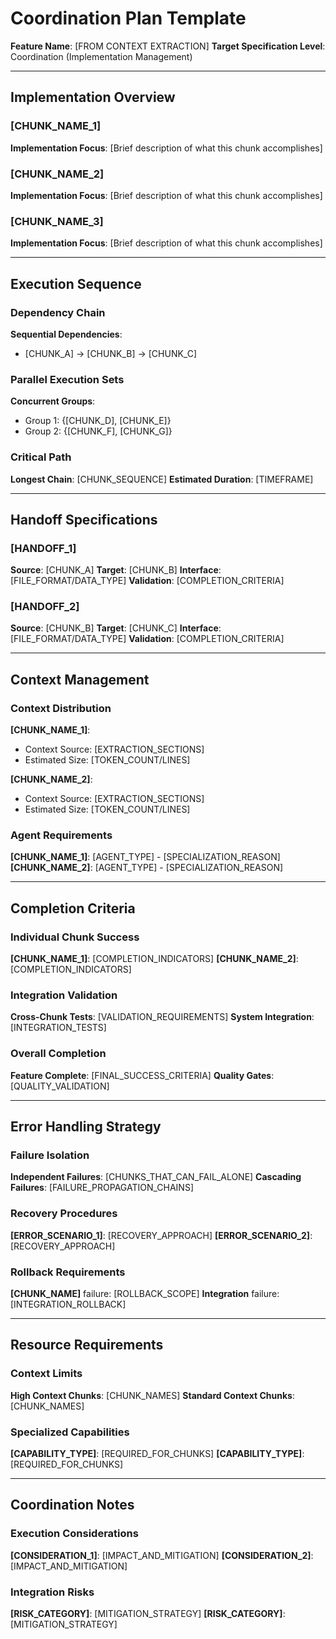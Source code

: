 # Coordination Plan Template

**Feature Name**: [FROM CONTEXT EXTRACTION]
**Target Specification Level**: Coordination (Implementation Management)

---

## Implementation Overview

### [CHUNK_NAME_1]
**Implementation Focus**: [Brief description of what this chunk accomplishes]

### [CHUNK_NAME_2] 
**Implementation Focus**: [Brief description of what this chunk accomplishes]

### [CHUNK_NAME_3]
**Implementation Focus**: [Brief description of what this chunk accomplishes]

---

## Execution Sequence

### Dependency Chain
**Sequential Dependencies**:
- [CHUNK_A] → [CHUNK_B] → [CHUNK_C]

### Parallel Execution Sets
**Concurrent Groups**:
- Group 1: {[CHUNK_D], [CHUNK_E]}
- Group 2: {[CHUNK_F], [CHUNK_G]}

### Critical Path
**Longest Chain**: [CHUNK_SEQUENCE]
**Estimated Duration**: [TIMEFRAME]

---

## Handoff Specifications

### [HANDOFF_1]
**Source**: [CHUNK_A]
**Target**: [CHUNK_B] 
**Interface**: [FILE_FORMAT/DATA_TYPE]
**Validation**: [COMPLETION_CRITERIA]

### [HANDOFF_2]
**Source**: [CHUNK_B]
**Target**: [CHUNK_C]
**Interface**: [FILE_FORMAT/DATA_TYPE] 
**Validation**: [COMPLETION_CRITERIA]

---

## Context Management

### Context Distribution
**[CHUNK_NAME_1]**:
- Context Source: [EXTRACTION_SECTIONS]
- Estimated Size: [TOKEN_COUNT/LINES]

**[CHUNK_NAME_2]**:
- Context Source: [EXTRACTION_SECTIONS] 
- Estimated Size: [TOKEN_COUNT/LINES]

### Agent Requirements
**[CHUNK_NAME_1]**: [AGENT_TYPE] - [SPECIALIZATION_REASON]
**[CHUNK_NAME_2]**: [AGENT_TYPE] - [SPECIALIZATION_REASON]

---

## Completion Criteria

### Individual Chunk Success
**[CHUNK_NAME_1]**: [COMPLETION_INDICATORS]
**[CHUNK_NAME_2]**: [COMPLETION_INDICATORS]

### Integration Validation
**Cross-Chunk Tests**: [VALIDATION_REQUIREMENTS]
**System Integration**: [INTEGRATION_TESTS]

### Overall Completion
**Feature Complete**: [FINAL_SUCCESS_CRITERIA]
**Quality Gates**: [QUALITY_VALIDATION]

---

## Error Handling Strategy

### Failure Isolation
**Independent Failures**: [CHUNKS_THAT_CAN_FAIL_ALONE]
**Cascading Failures**: [FAILURE_PROPAGATION_CHAINS]

### Recovery Procedures
**[ERROR_SCENARIO_1]**: [RECOVERY_APPROACH]
**[ERROR_SCENARIO_2]**: [RECOVERY_APPROACH]

### Rollback Requirements
**[CHUNK_NAME]** failure: [ROLLBACK_SCOPE]
**Integration** failure: [INTEGRATION_ROLLBACK]

---

## Resource Requirements

### Context Limits
**High Context Chunks**: [CHUNK_NAMES]
**Standard Context Chunks**: [CHUNK_NAMES]

### Specialized Capabilities  
**[CAPABILITY_TYPE]**: [REQUIRED_FOR_CHUNKS]
**[CAPABILITY_TYPE]**: [REQUIRED_FOR_CHUNKS]

---

## Coordination Notes

### Execution Considerations
**[CONSIDERATION_1]**: [IMPACT_AND_MITIGATION]
**[CONSIDERATION_2]**: [IMPACT_AND_MITIGATION]

### Integration Risks
**[RISK_CATEGORY]**: [MITIGATION_STRATEGY]
**[RISK_CATEGORY]**: [MITIGATION_STRATEGY]
